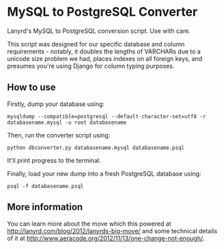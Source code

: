MySQL to PostgreSQL Converter
=============================

Lanyrd's MySQL to PostgreSQL conversion script. Use with care.

This script was designed for our specific database and column requirements -
notably, it doubles the lengths of VARCHARs due to a unicode size problem we
had, places indexes on all foreign keys, and presumes you're using Django
for column typing purposes.

How to use
----------

Firstly, dump your database using: 

`mysqldump --compatible=postgresql --default-character-set=utf8 -r databasename.mysql -u root databasename`

Then, run the converter script using: 

`python dbconverter.py databasename.mysql databasename.psql`

It'll print progress to the terminal.

Finally, load your new dump into a fresh PostgreSQL database using: 

`psql -f databasename.psql`

More information
----------------

You can learn more about the move which this powered at http://lanyrd.com/blog/2012/lanyrds-big-move/ and some technical details of it at http://www.aeracode.org/2012/11/13/one-change-not-enough/.
